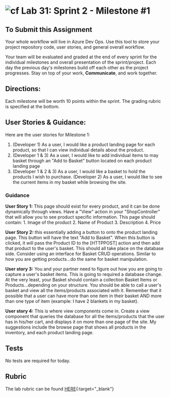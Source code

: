 ![cf](http://i.imgur.com/7v5ASc8.png) Lab 31: Sprint 2 - Milestone #1
=====================================

## To Submit this Assignment
Your whole workflow will live in Azure Dev Ops. Use this tool to store your project repository code, user stories, and general overall workflow. 

Your team will be evaluated and graded at the end of every sprint for the individual milestones and overall presentation of the sprint/project. Each day the previous day's milestones build off each other as the project progresses. Stay on top of your work, **Communicate**, and work together.


## Directions:

Each milestone will be worth 10 points within the sprint. The grading rubric is specified at the bottom.
 

## User Stories & Guidance:

Here are the user stories for Milestone 1:
1. (Developer 1) As a user, I would like a product landing page for each product, so that I can view individual details about the product.
2. (Developer 1 & 3) As a user, I would like to add individual items to may basket through an "Add to Basket" button located on each product landing page 
3. (Developer 1 & 2 & 3) As a user, I would like a basket to hold the products I wish to purchase. 
(Developer 2) As a user, I would like to see the current items in my basket while browsing the site.


### Guidance

**User Story 1:** This page should exist for every product, and it can be done dynamically through views. Have a "View" action in your "ShopController" that will allow you to see product specific information. This page should contain:
	1. Image of the product
	2. Name of Product
	3. Description
	4. Price
	
**User Story 2:**  this essentially adding a button to onto the product landing page. This button will have the text "Add to Basket". When this button is clicked, it will pass the Product ID to the [HTTPPOST] action and then add that product to the user's basket. This should all take place on the database side. Consider using an interface for Basket CRUD operations. Similar to how you are getting products...do the same for basket manipulation. 

**User story 3:** You and your partner need to figure out how you are going to capture a user's basket items. This is going to required a database change. At the very least, your Basket should contain a collection Basket Items or Products...depending on your structure. You should be able to call a user's basket and view all the items/products associated with it. Remember that it possible that a user can have more than one item in their basket AND more than one type of item (example: I have 2 blankets in my basket).

**User story 4:** This is where view components come in. Create a view component that queries the database for all the items/products that the user has in his/her cart, and displays it on more than one page of the site. My suggestions include the browse page that shows all products in the inventory, and each product landing page. 
	


## Tests

No tests are required for today. 


## Rubric

The lab rubric can be found [HERE](../Resources/rubric){:target="_blank"} 